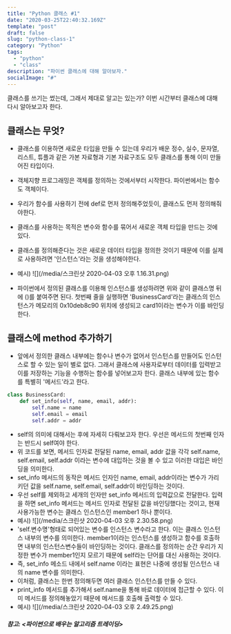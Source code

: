 ```yaml
---
title: "Python 클래스 #1"
date: "2020-03-25T22:40:32.169Z"
template: "post"
draft: false
slug: "python-class-1"
category: "Python"
tags:
  - "python"
  - "class"
description: "파이썬 클래스에 대해 알아보자."
socialImage: "#"
---
```

클래스를 쓰기는 썼는데, 그래서 제대로 알고는 있는가? 이번 시간부터 클래스에 대해 다시 알아보고자 한다.   

## 클래스는 무엇?
- 클래스를 이용하면 새로운 타입을 만들 수 있는데 우리가 배운 정수, 실수, 문자열, 리스트, 튜플과 같은 가본 자료형과 기본 자료구조도 모두 클래스를 통해 이미 만들어진 타입이다. 
- 객체지향 프로그래밍은 객체를 정의하는 것에서부터 시작한다. 파이썬에서는 함수도 객체이다. 
- 우리가 함수를 사용하기 전에 def로 먼저 정의해주었듯이, 클래스도 먼저 정의해줘야한다. 
- 클래스를 사용하는 목적은 변수와 함수를 묶어서 새로운 객체 타입을 만드는 것에 있다. 
- 클래스를 정의해준다는 것은 새로운 데이터 타입을 정의한 것이기 때문에 이를 실제로 사용하려면 '인스턴스'라는 것을 생성해야한다.   
- 예시)
![](/media/스크린샷 2020-04-03 오후 1.16.31.png)

- 파이썬에서 정의된 클래스를 이용해 인스턴스를 생성하려면 위와 같이 클래스명 뒤에 ()를 붙여주면 된다. 첫번째 줄을 실행하면 'BusinessCard'라는 클래스의 인스턴스가 메모리의 0x10deb8c90 위치에 생성되고 card1이라는 변수가 이를 바인딩한다. 

## 클래스에 method 추가하기   
- 앞에서 정의한 클래스 내부에는 함수나 변수가 없어서 인스턴스를 만들어도 인스턴스로 할 수 있는 일이 별로 없다. 그래서 클래스에 사용자로부터 데이터를 입력받고 이를 저장하는 기능을 수행하는 함수를 넣어보고자 한다. 클래스 내부에 있는 함수를 특별히 '메서드'라고 한다. 
```python
class BusinessCard:
    def set_info(self, name, email, addr):
        self.name = name
        self.email = email
        self.addr = addr
```   
- self의 의미에 대해서는 후에 자세히 다뤄보고자 한다. 우선은 메서드의 첫번째 인자는 반드시 self여야 한다. 
- 위 코드를 보면, 메서드 인자로 전달된 name, email, addr 값을 각각 self.name, self.email, self.addr 이라는 변수에 대입하는 것을 볼 수 있고 이러한 대입은 바인딩을 의미한다. 
- set_info 메서드의 동작은 메서드 인자인 name, email, addr이라는 변수가 가리키던 값을 self.name, self.email, self.addr이 바인딩하는 것이다.   
- 우선 self를 제외하고 세개의 인자만 set_info 메서드의 입력값으로 전달한다. 입력을 하면 set_info 메서드는 메서드 인자로 전달된 값을 바인딩했다는 것이고, 현재 사용가능한 변수는 클래스 인스턴스인 member1 하나 뿐이다. 
- 예시)
![](/media/스크린샷 2020-04-03 오후 2.30.58.png)
- 'self.변수명'형태로 되어있는 변수를 인스턴스 변수라고 한다. 이는 클래스 인스턴스 내부의 변수를 의미한다. member1이라는 인스턴스를 생성하고 함수를 호출하면 내부의 인스턴스변수들이 바인딩하는 것이다. 클래스를 정의하는 순간 우리가 지정한 변수가 member1인지 모르기 때문에 self라는 단어를 대신 사용하는 것이다. 
- 즉, set_info 메소드 내에서 self.name 이라는 표현은 나중에 생성될 인스턴스 내의 name 변수를 의미한다. 
- 이처럼, 클래스는 한번 정의해두면 여러 클래스 인스턴스를 만들 수 있다. 
- print_info 메서드를 추가해서 self.name을 통해 바로 데이터에 접근할 수 있다. 이미 메서드를 정의해놓았기 때문에 메서드를 호출해 출력할 수 있다. 
- 예시)
![](/media/스크린샷 2020-04-03 오후 2.49.25.png)

##### 참고: <파이썬으로 배우는 알고리즘 트레이딩>

